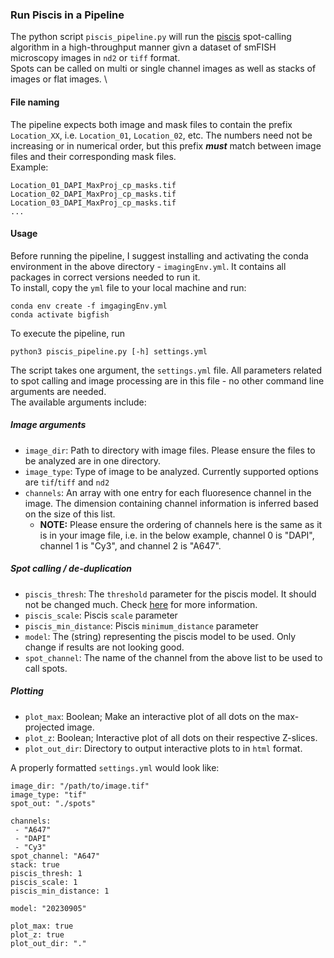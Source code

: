 ### Run Piscis in a Pipeline
The python script `piscis_pipeline.py` will run the [piscis](https://github.com/zjniu/Piscis) spot-calling algorithm in a high-throughput manner givn a dataset of smFISH microscopy images in `nd2` or `tiff` format. \
Spots can be called on multi or single channel images as well as stacks of images or flat images. \

#### File naming
The pipeline expects both image and mask files to contain the prefix `Location_XX`, i.e. `Location_01`, `Location_02`, etc. The numbers need not be increasing or in numerical order, but this prefix **_must_** match between image files and their corresponding mask files. \
Example:
```
Location_01_DAPI_MaxProj_cp_masks.tif
Location_02_DAPI_MaxProj_cp_masks.tif
Location_03_DAPI_MaxProj_cp_masks.tif
...
```

#### Usage
Before running the pipeline, I suggest installing and activating the conda environment in the above directory - `imagingEnv.yml`. It contains all packages in correct versions needed to run it. \
To install, copy the `yml` file to your local machine and run: 
```
conda env create -f imgagingEnv.yml
conda activate bigfish
```
To execute the pipeline, run
```
python3 piscis_pipeline.py [-h] settings.yml
```
The script takes one argument, the `settings.yml` file. All parameters related to spot calling and image processing are in this file - no other command line arguments are needed. \
The available arguments include:
##### Image arguments
* `image_dir`: Path to directory with image files. Please ensure the files to be analyzed are in one directory.
* `image_type`: Type of image to be analyzed. Currently supported options are `tif`/`tiff` and `nd2`
* `channels`: An array with one entry for each fluoresence channel in the image. The dimension containing channel information is inferred based on the size of this list.
  * **NOTE:** Please ensure the ordering of channels here is the same as it is in your image file, i.e. in the below example, channel 0 is "DAPI", channel 1 is "Cy3", and channel 2 is "A647".
##### Spot calling / de-duplication
* `piscis_thresh`: The `threshold` parameter for the piscis model. It should not be changed much. Check [here](https://pmc.ncbi.nlm.nih.gov/articles/PMC10862914/) for more information.
* `piscis_scale`: Piscis `scale` parameter
* `piscis_min_distance`: Piscis `minimum_distance` parameter
* `model`: The (string) representing the piscis model to be used. Only change if results are not looking good.
* `spot_channel`: The name of the channel from the above list to be used to call spots.
##### Plotting
* `plot_max`: Boolean; Make an interactive plot of all dots on the max-projected image.
* `plot_z`: Boolean; Interactive plot of all dots on their respective Z-slices.
* `plot_out_dir`: Directory to output interactive plots to in `html` format.

A properly formatted `settings.yml` would look like:
```
image_dir: "/path/to/image.tif"              
image_type: "tif"             
spot_out: "./spots"   

channels:                   
 - "A647"
 - "DAPI"
 - "Cy3"
spot_channel: "A647"        
stack: true                   
piscis_thresh: 1              
piscis_scale: 1                
piscis_min_distance: 1        

model: "20230905"         

plot_max: true             
plot_z: true                    
plot_out_dir: "."        
```
